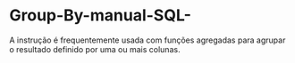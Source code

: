 # Group-By-manual-SQL-
A instrução é frequentemente usada com funções agregadas para agrupar o resultado definido por uma ou mais colunas.
